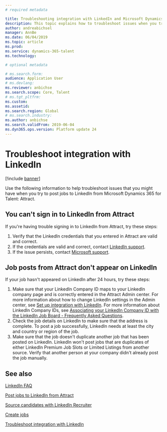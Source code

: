 ```yaml
---
# required metadata

title: Troubleshooting integration with LinkedIn and Microsoft Dynamics 365 for Talent - Attract
description: This topic explains how to troubleshoot issues when you try to post jobs to LinkedIn from Microsoft Dynamics 365 for Talent - Attract.
author: andreabichsel
manager: AnnBe
ms.date: 06/04/2019
ms.topic: article
ms.prod: 
ms.service: dynamics-365-talent
ms.technology: 

# optional metadata

# ms.search.form: 
audience: Application User
# ms.devlang: 
ms.reviewer: anbichse
ms.search.scope: Core, Talent
# ms.tgt_pltfrm: 
ms.custom: 
ms.assetid: 
ms.search.region: Global
# ms.search.industry: 
ms.author: anbichse
ms.search.validFrom: 2019-06-04
ms.dyn365.ops.version: Platform update 24
---
```



# Troubleshoot integration with LinkedIn

[!include [banner](../includes/banner.md)]

Use the following information to help troubleshoot issues that you might have when you try to post jobs to LinkedIn from Microsoft Dynamics 365 for Talent: Attract.

## You can't sign in to LinkedIn from Attract

If you're having trouble signing in to LinkedIn from Attract, try these steps:

1. Verify that the LinkedIn credentials that you entered in Attract are valid and correct.
2. If the credentials are valid and correct, contact [LinkedIn support](https://www.linkedin.com/help/linkedin).
3. If the issue persists, contact [Microsoft support](./talent-support.md).

## Job posts from Attract don't appear on LinkedIn

If your job hasn't appeared on LinkedIn after 24 hours, try these steps:

1. Make sure that your LinkedIn Company ID maps to your LinkedIn company page and is correctly entered in the Attract Admin center. For more information about how to change LinkedIn settings in the Admin center, see [Set up integration with LinkedIn](attract-admin-linkedin.md). For more information about LinkedIn Company IDs, see [Associating your LinkedIn Company ID with the LinkedIn Job Board - Frequently Asked Questions](https://www.linkedin.com/help/linkedin/answer/98972).
2. Check the job details on LinkedIn to make sure that the address is complete. To post a job successfully, LinkedIn needs at least the city and country or region of the job.
3. Make sure that the job doesn't duplicate another job that has been posted on LinkedIn. LinkedIn won't post jobs that are duplicates of either LinkedIn Premium Job Slots or Limited Listings from another source. Verify that another person at your company didn't already post the job manually.

## See also

[LinkedIn FAQ](./attract-linkedin-faq.md)

[Post jobs to LinkedIn from Attract](./attract-post-jobs-to-linkedin.md)

[Source candidates with LinkedIn Recruiter](./attract-linkedin-recruiter.md)

[Create jobs](./creating-jobs-attract.md)

[Troubleshoot integration with LinkedIn](./attract-troubleshoot-linkedin.md)
